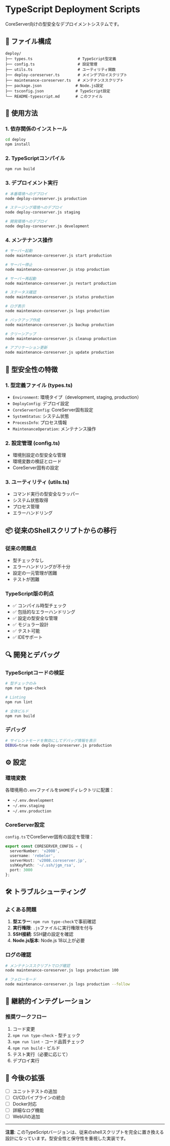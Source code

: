 # TypeScript Deployment Scripts

CoreServer向けの型安全なデプロイメントシステムです。

## 📁 ファイル構成

```
deploy/
├── types.ts                    # TypeScript型定義
├── config.ts                   # 設定管理
├── utils.ts                    # ユーティリティ関数
├── deploy-coreserver.ts        # メインデプロイスクリプト
├── maintenance-coreserver.ts   # メンテナンススクリプト
├── package.json               # Node.js設定
├── tsconfig.json              # TypeScript設定
└── README-typescript.md       # このファイル
```

## 🚀 使用方法

### 1. 依存関係のインストール

```bash
cd deploy
npm install
```

### 2. TypeScriptコンパイル

```bash
npm run build
```

### 3. デプロイメント実行

```bash
# 本番環境へのデプロイ
node deploy-coreserver.js production

# ステージング環境へのデプロイ
node deploy-coreserver.js staging

# 開発環境へのデプロイ
node deploy-coreserver.js development
```

### 4. メンテナンス操作

```bash
# サーバー起動
node maintenance-coreserver.js start production

# サーバー停止
node maintenance-coreserver.js stop production

# サーバー再起動
node maintenance-coreserver.js restart production

# ステータス確認
node maintenance-coreserver.js status production

# ログ表示
node maintenance-coreserver.js logs production

# バックアップ作成
node maintenance-coreserver.js backup production

# クリーンアップ
node maintenance-coreserver.js cleanup production

# アプリケーション更新
node maintenance-coreserver.js update production
```

## 🔧 型安全性の特徴

### 1. 型定義ファイル (types.ts)

- `Environment`: 環境タイプ（development, staging, production）
- `DeployConfig`: デプロイ設定
- `CoreServerConfig`: CoreServer固有設定
- `SystemStatus`: システム状態
- `ProcessInfo`: プロセス情報
- `MaintenanceOperation`: メンテナンス操作

### 2. 設定管理 (config.ts)

- 環境別設定の型安全な管理
- 環境変数の検証とロード
- CoreServer固有の設定

### 3. ユーティリティ (utils.ts)

- コマンド実行の型安全なラッパー
- システム状態取得
- プロセス管理
- エラーハンドリング

## 📦 従来のShellスクリプトからの移行

### 従来の問題点
- 型チェックなし
- エラーハンドリングが不十分
- 設定の一元管理が困難
- テストが困難

### TypeScript版の利点
- ✅ コンパイル時型チェック
- ✅ 包括的なエラーハンドリング
- ✅ 設定の型安全な管理
- ✅ モジュラー設計
- ✅ テスト可能
- ✅ IDEサポート

## 🔍 開発とデバッグ

### TypeScriptコードの検証

```bash
# 型チェックのみ
npm run type-check

# Linting
npm run lint

# 全体ビルド
npm run build
```

### デバッグ

```bash
# サイレントモードを無効にしてデバッグ情報を表示
DEBUG=true node deploy-coreserver.js production
```

## ⚙️ 設定

### 環境変数

各環境用の`.env`ファイルを`$HOME`ディレクトリに配置：

- `~/.env.development`
- `~/.env.staging` 
- `~/.env.production`

### CoreServer設定

`config.ts`でCoreServer固有の設定を管理：

```typescript
export const CORESERVER_CONFIG = {
  serverNumber: 'v2008',
  username: 'rebelor',
  serverHost: 'v2008.coreserver.jp',
  sshKeyPath: '~/.ssh/jgm_rsa',
  port: 3000
};
```

## 🛠️ トラブルシューティング

### よくある問題

1. **型エラー**: `npm run type-check`で事前確認
2. **実行権限**: `.js`ファイルに実行権限を付与
3. **SSH接続**: SSH鍵の設定を確認
4. **Node.js版本**: Node.js 18以上が必要

### ログの確認

```bash
# メンテナンススクリプトでログ確認
node maintenance-coreserver.js logs production 100

# フォローモード
node maintenance-coreserver.js logs production --follow
```

## 🔄 継続的インテグレーション

### 推奨ワークフロー

1. コード変更
2. `npm run type-check` - 型チェック
3. `npm run lint` - コード品質チェック
4. `npm run build` - ビルド
5. テスト実行（必要に応じて）
6. デプロイ実行

## 📝 今後の拡張

- [ ] ユニットテストの追加
- [ ] CI/CDパイプラインの統合
- [ ] Docker対応
- [ ] 詳細なログ機能
- [ ] WebUIの追加

---

**注意**: このTypeScriptバージョンは、従来のshellスクリプトを完全に置き換える設計になっています。型安全性と保守性を重視した実装です。
